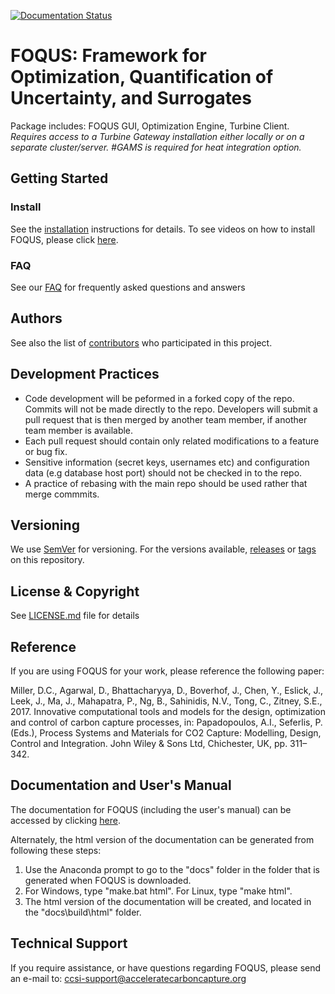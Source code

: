 [![Documentation Status](https://readthedocs.org/projects/foqus/badge/?version=latest)](https://foqus.readthedocs.io/en/latest/?badge=latest)

# FOQUS: Framework for Optimization, Quantification of Uncertainty, and Surrogates
Package includes: FOQUS GUI, Optimization Engine, Turbine Client. *Requires access to a Turbine Gateway installation either locally or on a separate cluster/server. #GAMS is required for heat integration option.*

## Getting Started

### Install
See the [installation](https://foqus.readthedocs.io/en/latest/chapt_install/index.html) instructions for details.
To see videos on how to install FOQUS, please click [here](https://www.youtube.com/playlist?list=PLmBxveOxgaXkyrQP9CAgUu_ZPYsS4qCvd). 

### FAQ
See our [FAQ](FAQs.md) for frequently asked questions and answers

## Authors
See also the list of [contributors](../contributors) who participated in this project.

## Development Practices
* Code development will be peformed in a forked copy of the repo. Commits will not be 
  made directly to the repo. Developers will submit a pull request that is then merged
  by another team member, if another team member is available.
* Each pull request should contain only related modifications to a feature or bug fix.  
* Sensitive information (secret keys, usernames etc) and configuration data 
  (e.g database host port) should not be checked in to the repo.
* A practice of rebasing with the main repo should be used rather that merge commmits.

## Versioning
We use [SemVer](http://semver.org/) for versioning. For the versions available, 
[releases](../../releases) or [tags](../../tags) on this repository.

## License & Copyright
See [LICENSE.md](LICENSE.md) file for details

## Reference
If you are using FOQUS for your work, please reference the following paper:

Miller, D.C., Agarwal, D., Bhattacharyya, D., Boverhof, J., Chen, Y., Eslick, J., Leek, J., Ma, J., Mahapatra, P., Ng, B., Sahinidis, N.V., Tong, C., Zitney, S.E., 2017. Innovative computational tools and models for the design, optimization and control of carbon capture processes, in: Papadopoulos, A.I., Seferlis, P. (Eds.), Process Systems and Materials for CO2 Capture: Modelling, Design, Control and Integration. John Wiley & Sons Ltd, Chichester, UK, pp. 311–342.

## Documentation and User's Manual
The documentation for FOQUS (including the user's manual) can be accessed by clicking [here](https://foqus.readthedocs.io/en/latest/).

Alternately, the html version of the documentation can be generated from following these steps:

1. Use the Anaconda prompt to go to the "docs" folder in the folder that is generated when FOQUS is downloaded.
2. For Windows, type "make.bat html". For Linux, type "make html".
3. The html version of the documentation will be created, and located in the "docs\build\html" folder.

## Technical Support
If you require assistance, or have questions regarding FOQUS, please send an e-mail to: ccsi-support@acceleratecarboncapture.org
